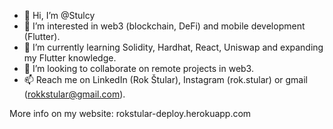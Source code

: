 - 👋 Hi, I’m @Stulcy
- 👀 I’m interested in web3 (blockchain, DeFi) and mobile development (Flutter).
- 🌱 I’m currently learning Solidity, Hardhat, React, Uniswap and expanding my Flutter knowledge.
- 💞️ I’m looking to collaborate on remote projects in web3.
- 📫 Reach me on LinkedIn (Rok Štular), Instagram (rok.stular) or gmail (rokkstular@gmail.com).

More info on my website: rokstular-deploy.herokuapp.com

<!---
Stulcy/Stulcy is a ✨ special ✨ repository because its `README.md` (this file) appears on your GitHub profile.
You can click the Preview link to take a look at your changes.
--->
